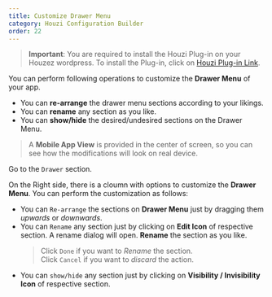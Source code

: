 ```yaml
---
title: Customize Drawer Menu
category: Houzi Configuration Builder
order: 22
---
```


> **Important**: You are required to install the Houzi Plug-in on your Houzez wordpress. To install the Plug-in, click on [Houzi Plug-in Link](https://github.com/AdilSoomro/houzez-mobile-api).

You can perform following operations to customize the **Drawer Menu** of your app. 
* You can **re-arrange** the drawer menu sections according to your likings.
* You can **rename** any section as you like.
* You can **show/hide** the desired/undesired sections on the Drawer Menu.

> A **Mobile App View** is provided in the center of screen, so you can see how the modifications will look on real device.

Go to the `Drawer` section.

On the Right side, there is a cloumn with options to customize the **Drawer Menu**. You can perform the customization as follows:
* You can `Re-arrange` the sections on **Drawer Menu** just by dragging them *upwards* or *downwards*.
* You can `Rename` any section just by clicking on **Edit Icon** of respective section. A rename dialog will open. **Rename** the section as you like. 
    > Click `Done` if you want to *Rename* the section.  
    Click `Cancel` if you want to *discard* the action.
* You can `show/hide` any section just by clicking on **Visibility / Invisibility Icon** of respective section.
